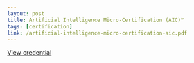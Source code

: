 ```yaml
---
layout: post
title: Artificial Intelligence Micro-Certification (AIC)™️
tags: [certification]
link: /artificial-intelligence-micro-certification-aic.pdf
---
```


<a href="/artificial-intelligence-micro-certification-aic.pdf" target="_blank">View credential</a>